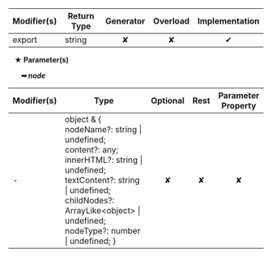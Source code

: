 | Modifier(s)                            | Return Type                    | Generator                        | Overload                         | Implementation                        |
|----------------------------------------|--------------------------------|:--------------------------------:|:--------------------------------:|:-------------------------------------:|
| export | string | ✘ | ✘  | ✔ |

&nbsp;&nbsp; **&#9733; Parameter(s)**

&nbsp;&nbsp;&nbsp;&nbsp;&nbsp; _**&#10149; node**_

| Modifier(s)                              | Type                        | Optional                           | Rest                          | Parameter Property                          |
|------------------------------------------|-----------------------------|:----------------------------------:|:-----------------------------:|:-------------------------------------------:|
| - | object & { nodeName?: string &#124; undefined; content?: any; innerHTML?: string &#124; undefined; textContent?: string &#124; undefined; childNodes?: ArrayLike&lt;object&gt; &#124; undefined; nodeType?: number &#124; undefined; } | ✘  | ✘ | ✘ |